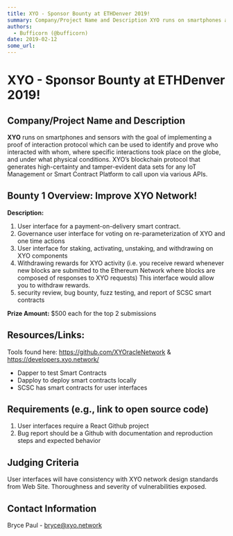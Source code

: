 ```yaml
---
title: XYO - Sponsor Bounty at ETHDenver 2019!
summary: Company/Project Name and Description XYO runs on smartphones and sensors with the goal of implementing a proof of interaction protocol which can be used to identify and prove who interacted with whom, where specific interactions took place on the globe, and under what physical conditions. XYO’s blockchain protocol that generates high-certainty and tamper-evident data sets for any IoT Management or Smart Contract Platform to call upon via various APIs. Bounty 1 Overview- Improve XYO Network! Desc
authors:
  - Bufficorn (@bufficorn)
date: 2019-02-12
some_url: 
---
```


# XYO - Sponsor Bounty at ETHDenver 2019!


## Company/Project Name and Description

**XYO** runs on smartphones and sensors with the goal of implementing a proof of interaction protocol which can be used to identify and prove who interacted with whom, where specific interactions took place on the globe, and under what physical conditions. XYO’s blockchain protocol that generates high-certainty and tamper-evident data sets for any IoT Management or Smart Contract Platform to call upon via various APIs. 

## Bounty 1 Overview: Improve XYO Network!

**Description:**
1. User interface for a payment-on-delivery smart contract. 
2. Governance user interface for voting on re-parameterization of XYO and one time actions 
3. User interface for staking, activating, unstaking, and withdrawing on XYO components 
4. Withdrawing rewards for XYO activity (i.e. you receive reward whenever new blocks are submitted to the Ethereum Network where blocks are composed of responses to XYO requests) This interface would allow you to withdraw rewards.
5. security review, bug bounty, fuzz testing, and report of SCSC smart contracts

**Prize Amount:** $500 each for the top 2 submissions

## Resources/Links:
Tools found here: https://github.com/XYOracleNetwork & https://developers.xyo.network/
- Dapper to test Smart Contracts
- Dapploy to deploy smart contracts locally
- SCSC has smart contracts for user interfaces

## Requirements (e.g., link to open source code)

1. User interfaces require a React Github project
2. Bug report should be a Github with documentation and reproduction steps and expected behavior

## Judging Criteria

User interfaces will have consistency with XYO network design standards from Web Site. Thoroughness and severity of vulnerabilities exposed. 

## Contact Information

Bryce Paul - bryce@xyo.network


